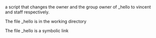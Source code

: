 a script that changes the owner and the group owner of _hello to vincent and staff respectively.



The file _hello is in the working directory

The file _hello is a symbolic link
